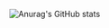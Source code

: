 ![Anurag's GitHub stats](https://github-readme-stats.vercel.app/api?username=NattanGalli&theme=shadow_red&show_icons=true)
